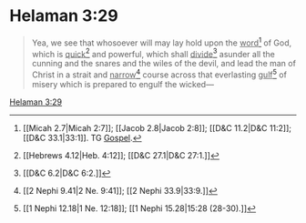 # Helaman 3:29

> Yea, we see that whosoever will may lay hold upon the <u>word</u>[^a] of God, which is <u>quick</u>[^b] and powerful, which shall <u>divide</u>[^c] asunder all the cunning and the snares and the wiles of the devil, and lead the man of Christ in a strait and <u>narrow</u>[^d] course across that everlasting <u>gulf</u>[^e] of misery which is prepared to engulf the wicked—

[Helaman 3:29](https://www.churchofjesuschrist.org/study/scriptures/bofm/hel/3?lang=eng&id=p29#p29)


[^a]: [[Micah 2.7|Micah 2:7]]; [[Jacob 2.8|Jacob 2:8]]; [[D&C 11.2|D&C 11:2]]; [[D&C 33.1|33:1]]. TG [Gospel](https://www.churchofjesuschrist.org/study/scriptures/tg/gospel?lang=eng).
[^b]: [[Hebrews 4.12|Heb. 4:12]]; [[D&C 27.1|D&C 27:1.]]
[^c]: [[D&C 6.2|D&C 6:2.]]
[^d]: [[2 Nephi 9.41|2 Ne. 9:41]]; [[2 Nephi 33.9|33:9.]]
[^e]: [[1 Nephi 12.18|1 Ne. 12:18]]; [[1 Nephi 15.28|15:28 (28-30).]]
